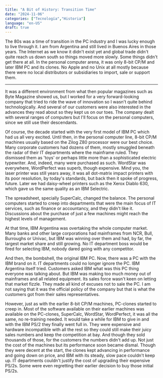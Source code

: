 ```yaml
---
title: "A Bit of History: Transition Time"
date: "2024-11-06"
categories: ["Tecnología","Historia"]
language: "en-US"
draft: true
---
```

The 80s was a time of transition in the PC industry and I was lucky enough to live through it. I am from Argentina and still lived in Buenos Aires in those years. The Internet as we know it didn't exist yet and global trade didn't quite reach us down south so things moved more slowly. Some things didn't get there at all. In the personal computer arena, it was only 8-bit CP/M and later IBM PC and its clones. No Apple and no Unix at all mostly because there were no local distributors or subsidiaries to import, sale or support them. 

----

It was a different environment from what then popular magazines such as Byte Magazine showed us, but I worked for a very forward-looking company that tried to ride the wave of innovation so I wasn't quite behind technologically.  And several of our customers were also interested in the advances they read about so they kept us on our toes. The company dealt with several ranges of computers but I'll focus on the personal computers, since we still use their descendants.

Of course, the decade started with the very first model of IBM PC which had us all very excited. Until then, in the personal computer line, 8-bit CP/M machines usually based on the Zilog Z80 processor were our best choice. Many corporate customers had dozens of them, mostly smuggled beneath the radar of their IT departments where the mainframe ruled. They dismissed them as 'toys' or perhaps little more than a sophisticated electric typewriter. And, indeed, many were purchased as such. WordStar was everywhere, WordPerfect was superb, though expensive. Mind you, the laser printer was still years away, it was all dot-matrix impact printers with its poor resolution, by today's standards, but back then it spoke of progress, future. Later we had daisy-wheel printers such as the Xerox Diablo 630, which gave us the same quality as an IBM Selectric.

The spreadsheet, specially SuperCalc, changed the balance. The personal computers started to creep into departments that were the main focus of IT services, such as finance or accountancy, and they didn't like it. Discussions about the purchase of just a few machines might reach the highest levels of management.

At that time, IBM Argentina was overtaking the whole computer market. Many banks and other large corporations had mainframes from NCR, Bull, Burroughs or Univac, but IBM was winning over them and had, by far, the largest market share and still growing. No IT department boss would be fired for selecting IBM, nobody dared going with any competitor.

And then, the bombshell, the original IBM PC. Now, there was a PC with the IBM brand on it. IT departments could no longer ignore the PC. IBM Argentina itself tried. Customers asked IBM what was this PC thing everyone was talking about. But IBM was making too much money out of mainframes and all related equipment. Its sales force wasn't keen on letting that market fizzle. They made all kind of excuses not to sale the PC. I am not saying that it was the official policy of the company but that is what the customers got from their sales representatives. 

However, just as with the earlier 8-bit CP/M machines, PC-clones started to creep in. Most of the software available on their earlier machines was available on the PC-clones, SuperCalc, WordStar, WordPerfect, it was all the same, no re-training needed. It would take a while for IBM to give in and with the IBM PS/2 they finally went full in. They were expensive and hardware incompatible with all the rest so they could still make their juicy sales numbers and keep the competition at bay. And though they sold thousands of those, for the customers the numbers didn't add up. Not just the cost of the machines but its performance soon became dismal. Though they were decent at the start, the clones kept advancing in performance and going down on price, and IBM with its steady, slow pace couldn't keep up. IT departments couldn't justify the cost of upgrading their expensive PS/2s. Some were even regretting their earlier decision to buy those initial PS/2s.
